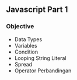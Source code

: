 ## Javascript Part 1
### Objective
- Data Types
- Variables
- Condition
- Looping String Literal
- Spread
- Operator Perbandingan
